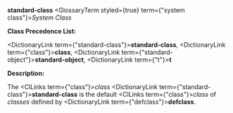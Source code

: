 **standard-class** <GlossaryTerm styled={true} term={"system class"}><i>System Class</i></GlossaryTerm> 



**Class Precedence List:** 



<DictionaryLink  term={"standard-class"}><b>standard-class</b></DictionaryLink>, <DictionaryLink  term={"class"}><b>class</b></DictionaryLink>, <DictionaryLink  term={"standard-object"}><b>standard-object</b></DictionaryLink>, <DictionaryLink  term={"t"}><b>t</b></DictionaryLink> 



**Description:** 



The <ClLinks  term={"class"}><i>class</i></ClLinks> <DictionaryLink  term={"standard-class"}><b>standard-class</b></DictionaryLink> is the default <ClLinks  term={"class"}><i>class</i></ClLinks> of *classes* defined by <DictionaryLink  term={"defclass"}><b>defclass</b></DictionaryLink>. 



